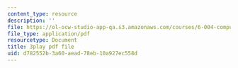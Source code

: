 ```yaml
---
content_type: resource
description: ''
file: https://ol-ocw-studio-app-qa.s3.amazonaws.com/courses/6-004-computation-structures-spring-2017/d782552b3a60aead78eb10a927ec558d_7dhuZ6V9tcY.pdf
file_type: application/pdf
resourcetype: Document
title: 3play pdf file
uid: d782552b-3a60-aead-78eb-10a927ec558d
---
```

